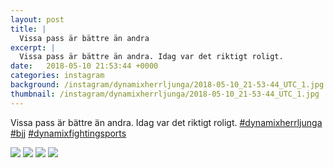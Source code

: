 ```yaml
---
layout: post
title: |
  Vissa pass är bättre än andra
excerpt: |
  Vissa pass är bättre än andra. Idag var det riktigt roligt.   
date:   2018-05-10 21:53:44 +0000
categories: instagram
background: /instagram/dynamixherrljunga/2018-05-10_21-53-44_UTC_1.jpg
thumbnail: /instagram/dynamixherrljunga/2018-05-10_21-53-44_UTC_1.jpg
---
```

Vissa pass är bättre än andra. Idag var det riktigt roligt. [#dynamixherrljunga](https://www.instagram.com/explore/tags/dynamixherrljunga/) [#bjj](https://www.instagram.com/explore/tags/bjj/) [#dynamixfightingsports](https://www.instagram.com/explore/tags/dynamixfightingsports/)



<img src='/www-dynamix-herrljunga/instagram/dynamixherrljunga/2018-05-10_21-53-44_UTC_1.jpg' class='img-fluid' />


<img src='/www-dynamix-herrljunga/instagram/dynamixherrljunga/2018-05-10_21-53-44_UTC_2.jpg' class='img-fluid' />


<img src='/www-dynamix-herrljunga/instagram/dynamixherrljunga/2018-05-10_21-53-44_UTC_3.jpg' class='img-fluid' />


<img src='/www-dynamix-herrljunga/instagram/dynamixherrljunga/2018-05-10_21-53-44_UTC_4.jpg' class='img-fluid' />
